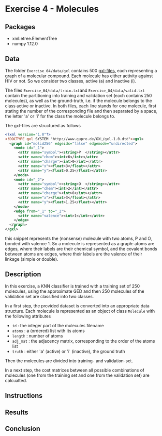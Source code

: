 # Exercise 4 - Molecules


## Packages
- xml.etree.ElementTree
- numpy 1.12.0

## Data
The folder `Exercise_04/data/gxl` contains 500 [gxl-files](https://en.wikipedia.org/wiki/GXL), each representing a graph of a molecular compound. Each molecule has either activity against HIV or not. So we consider two classes, active (a) and inactive (i).

The files `Exercise_04/data/train.txt`and `Exercise_04/data/valid.txt` contain the partitioning into training and validation set (each contains 250 molecules), as well as the ground-truth, i.e. if the molecule belongs to the class active or inactive. In both files, each line stands for one molecule, first stating the number of the corresponding file and then separated by a space, the letter 'a' or 'i' for the class the molecule belongs to.

The gxl-files are structured as follows

```xml
<?xml version="1.0"?>
<!DOCTYPE gxl SYSTEM "http://www.gupro.de/GXL/gxl-1.0.dtd"><gxl>
  <graph id="molid256" edgeids="false" edgemode="undirected">
    <node id="_1">
      <attr name="symbol"><string>P  </string></attr>
      <attr name="chem"><int>6</int></attr>
      <attr name="charge"><int>0</int></attr>
      <attr name="x"><float>3</float></attr>
      <attr name="y"><float>0.25</float></attr>
    </node>
    <node id="_2">
      <attr name="symbol"><string>O  </string></attr>
      <attr name="chem"><int>2</int></attr>
      <attr name="charge"><int>0</int></attr>
      <attr name="x"><float>3</float></attr>
      <attr name="y"><float>1.25</float></attr>
    </node>
    <edge from="_1" to="_2">
      <attr name="valence"><int>1</int></attr>
    </edge>
  </graph>
</gxl>
```
this snippet represents the (nonsense) molecule with two atoms, P and O, bonded with valence 1. So a molecule is represented as a graph: atoms are edges, where their labels are their chemical symbol, and the covalent bonds between atoms are edges, where their labels are the valence of their linkage (simple or double).


## Description

In this exercise, a KNN classifier is trained with a training set of 250 molecules, using the approximate GED and then 250 molecules of the validation set are classified into two classes.

In a first step, the provided dataset is converted into an appropriate data structure. Each molecule is represented as an object of class `Molecule` with the following attributes
- `id` : the integer part of the molecules filename
- `atoms` : a (ordered) list with its atoms
- `length` : number of atoms
- `adj_mat` : the adjacency matrix, corresponding to the order of the atoms list
- `truth` : either 'a' (active) or 'i' (inactive), the ground truth

Then the molecules are divided into training- and validation-set.

In a next step, the cost matrices between all possible combinations of molecules (one from the training set and one from the validation set) are calcualted.


## Instructions


## Results


## Conclusion
